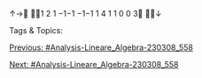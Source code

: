 ↑→
1 2 1 −1−1
−1−1 1 4
1 1 0 0 3
↓

   Tags & Topics:
   

[Previous: #Analysis-Lineare_Algebra-230308_558](Analysis-Lineare_Algebra-230308_558.md)

[Next: #Analysis-Lineare_Algebra-230308_558](Analysis-Lineare_Algebra-230308_558.md)